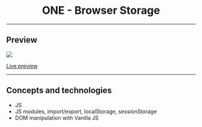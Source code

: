 <h1 align="center">ONE - Browser Storage</h1>
<hr>
<h2>Preview</h2>
<a align="center"><img src="https://user-images.githubusercontent.com/106234166/200454414-da527e33-ae41-4baf-80a8-ccba5e6928e3.png"></a>
<p><a href="https://one-13-js-browser-storage-mgastonportillo.vercel.app/">Live preview</a></p>

<hr>
<h2>Concepts and technologies</h2>
<ul>
<li>JS</li>
<li>JS modules, import/export, localStorage, sessionStorage</li>
<li>DOM manipulation with Vanilla JS</li>
</ul>
